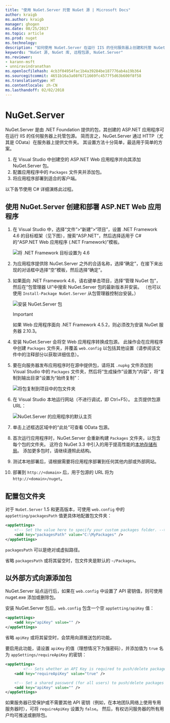 ```yaml
---
title: "使用 NuGet.Server 托管 NuGet 源 | Microsoft Docs"
author: kraigb
ms.author: kraigb
manager: ghogen
ms.date: 08/25/2017
ms.topic: article
ms.prod: nuget
ms.technology: 
description: "如何使用 NuGet.Server 在运行 IIS 的任何服务器上创建和托管 NuGet 包源，从而通过 HTTP 和 OData 提供包。"
keywords: "NuGet 源, NuGet 库, 远程包源, NuGet.Server"
ms.reviewer:
- karann-msft
- unniravindranathan
ms.openlocfilehash: 4cb3f04954fac1b4a39284be187776ab4a19b364
ms.sourcegitcommit: 4651b16a3a08f6711669fc4577f5d63b600f8f58
ms.translationtype: HT
ms.contentlocale: zh-CN
ms.lasthandoff: 02/02/2018
---
```

# <a name="nugetserver"></a>NuGet.Server

NuGet.Server 是由 .NET Foundation 提供的包，其创建的 ASP.NET 应用程序可在运行 IIS 的任何服务器上托管包源。 简而言之，NuGet.Server 通过 HTTP（尤其是 OData）在服务器上提供文件夹。 其设置方法十分简单，最适用于简单的方案。

1. 在 Visual Studio 中创建空的 ASP.NET Web 应用程序并向其添加 NuGet.Server 包。
1. 配置应用程序中的 `Packages` 文件夹并添加包。
1. 将应用程序部署到适合的客户端。

以下各节使用 C# 详细演练此过程。

## <a name="create-and-deploy-an-aspnet-web-application-with-nugetserver"></a>使用 NuGet.Server 创建和部署 ASP.NET Web 应用程序

1. 在 Visual Studio 中，选择“文件”>“新建”>“项目”，设置 .NET Framework 4.6 的目标框架（见下图），搜索“ASP.NET”，然后选择适用于 C# 的“ASP.NET Web 应用程序 (.NET Framework)”模板。

    ![将 .NET Framework 目标设置为 4.6](media/Hosting_01-NuGet.Server-Set4.6.png)

1. 为应用程序提供除 NuGet.Server 之外的合适名称，选择“确定”，在接下来出现的对话框中选择“空”模板，然后选择“确定”。

1. 如果面向 .NET Framework 4.6，请右键单击项目，选择“管理 NuGet 包”，然后在“包管理器 UI”中搜索 NuGet.Server 包的最新版本并安装。 （也可以使用 `Install-Package NuGet.Server` 从包管理器控制台安装。）

    ![安装 NuGet.Server 包](media/Hosting_02-NuGet.Server-Package.png)

    > [!Important]
    > 如果 Web 应用程序面向 .NET Framework 4.5.2，则必须改为安装 NuGet 服务器 2.10.3。

1. 安装 NuGet.Server 会将空 Web 应用程序转换成包源。 此操作会在应用程序中创建 `Packages` 文件夹，并覆盖 `web.config` 以包括其他设置（请参阅该文件中的注释部分以获取详细信息）。

1. 要在向服务器发布应用程序时在源中提供包，请将其 `.nupkg` 文件添加到 Visual Studio 中的 `Packages` 文件夹，然后将“生成操作”设置为“内容”，将“复制到输出目录”设置为“始终复制”：

    ![将包复制到项目中的包文件夹](media/Hosting_03-NuGet.Server-Package-Folder.png)

1. 在 Visual Studio 本地运行网站（不进行调试，即 Ctrl+F5）。 主页提供包源 URL：

    ![NuGet.Server 的应用程序的默认主页](media/Hosting_04-NuGet.Server-FeedHomePage.png)

1. 单击上述框选区域中的“此处”可查看 OData 包源。

1. 首次运行应用程序时，NuGet.Server 会重新构建 `Packages` 文件夹，以包含每个包的文件夹。 这符合 NuGet 3.3 中引入的用于提高性能的[本地存储布局](http://blog.nuget.org/20151118/nuget-3.3.html#folder-based-repository-commands)。 添加更多包时，请继续遵照此结构。

1. 测试本地部署后，请根据需要将应用程序部署到任何其他内部或外部网站。
1. 部署到 `http://<domain>` 后，用于包源的 URL 将为 `http://<domain>/nuget`。

## <a name="configuring-the-packages-folder"></a>配置包文件夹

对于 `NuGet.Server` 1.5 和更高版本，可使用 `web.config` 中的 `appSetting/packagesPath` 值更具体地配置包文件夹：

```xml
<appSettings>
    <!-- Set the value here to specify your custom packages folder. -->
    <add key="packagesPath" value="C:\MyPackages" />
</appSettings>
```

`packagesPath` 可以是绝对或虚拟路径。

省略 `packagesPath` 或将其留空时，包文件夹是默认的 `~/Packages`。

## <a name="adding-packages-to-the-feed-externally"></a>以外部方式向源添加包

NuGet.Server 站点运行后，如果在 `web.config` 中设置了 API 密钥值，则可使用 nuget.exe 添加或删除包。

安装 NuGet.Server 包后，`web.config` 包含一个空 `appSetting/apiKey` 值：

```xml
<appSettings>
    <add key="apiKey" value="" />
</appSettings>
```

省略 `apiKey` 或将其留空时，会禁用向源推送包的功能。

要启用此功能，请设置 `apiKey` 的值（理想情况下为强密码），并添加值为 `true` 名为 `appSettings/requireApiKey` 的密钥：

```xml
<appSettings>
        <!-- Sets whether an API Key is required to push/delete packages -->
    <add key="requireApiKey" value="true" />

    <!-- Set a shared password (for all users) to push/delete packages -->
    <add key="apiKey" value="" />
</appSettings>
```

如果服务器已受保护或不需要其他 API 密钥（例如，在本地团队网络上使用专用服务器时），可将 `requireApiKey` 设置为 `false`。 然后，有权访问服务器的所有用户均可推送或删除包。